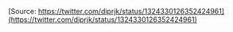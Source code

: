 [Source: https://twitter.com/diprjk/status/1324330126352424961](https://twitter.com/diprjk/status/1324330126352424961)